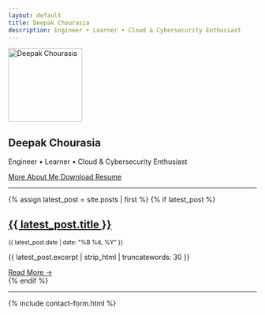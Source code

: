 ```yaml
---
layout: default
title: Deepak Chourasia
description: Engineer • Learner • Cloud & Cybersecurity Enthusiast
---
```


<!-- Hero Section -->
<section class="text-center my-5 animate__animated animate__fadeIn">
  <img src="{{ '/assets/images/deepak.jpg' | relative_url }}" alt="Deepak Chourasia" class="rounded-circle shadow mb-3 border border-4 border-primary" width="150" height="150">
  <h1 class="fw-bold text-primary">Deepak Chourasia</h1>
  <p class="lead text-dark-emphasis">Engineer • Learner • <span class="text-success">Cloud</span> & <span class="text-danger">Cybersecurity</span> Enthusiast</p>
  <div class="d-flex justify-content-center flex-wrap gap-2 mt-3">
    <a href="/about" class="btn btn-outline-primary">
      <i class="fas fa-user me-1"></i> More About Me
    </a>
    <a href="/assets/resume.pdf" class="btn btn-primary" download>
      <i class="fas fa-download me-1"></i> Download Resume
    </a>
  </div>
</section>

<hr class="my-5">

<!-- Latest Blog Post -->
{% assign latest_post = site.posts | first %}
{% if latest_post %}
<article class="blog-post mb-5 animate__animated animate__fadeInUp">
  <h2 class="h4 fw-bold text-primary"><a href="{{ latest_post.url | relative_url }}" class="text-decoration-none">{{ latest_post.title }}</a></h2>
  <p class="text-muted mb-1"><small><i class="far fa-calendar-alt me-1"></i>{{ latest_post.date | date: "%B %d, %Y" }}</small></p>
  <p>{{ latest_post.excerpt | strip_html | truncatewords: 30 }}</p>
  <a href="{{ latest_post.url | relative_url }}" class="btn btn-sm btn-outline-secondary">Read More →</a>
</article>
{% endif %}

<hr class="my-5">

<!-- Contact Form -->
{% include contact-form.html %}

